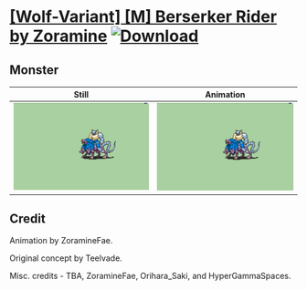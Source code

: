 # [\[Wolf-Variant\] \[M\] Berserker Rider by Zoramine](./) [![Download](https://img.shields.io/badge/Download--red?style=social&logo=github)](https://minhaskamal.github.io/DownGit/#/home?url=https://github.com/Klokinator/FE-Repo/tree/main/Battle%20Animations%2FMounted%20-%20Dismounted%2C%20Monsters%2C%20Misc%2F%5BWolf-Variant%5D%20%5BM%5D%20Berserker%20Rider%20by%20Zoramine%2F8.%20Monster)

## Monster

| Still | Animation |
| :---: | :-------: |
| ![Monster still](./Monster_000.png) | ![Monster](./Monster.gif) |

## Credit

Animation by ZoramineFae.

Original concept by Teelvade.

Misc. credits - TBA, ZoramineFae, Orihara_Saki, and HyperGammaSpaces.
